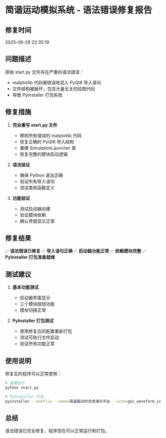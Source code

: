 # 简谐运动模拟系统 - 语法错误修复报告

## 修复时间
2025-06-29 22:35:19

## 问题描述
原始 start.py 文件存在严重的语法错误：
- matplotlib 代码被错误地混入 PyQt6 导入语句
- 文件结构被破坏，包含大量无关的绘图代码
- 导致 PyInstaller 打包失败

## 修复措施
1. **完全重写 start.py 文件**
   - 移除所有错误的 matplotlib 代码
   - 恢复正确的 PyQt6 导入结构
   - 重建 SimulationLauncher 类
   - 恢复完整的模块启动逻辑

2. **语法验证**
   - 确保 Python 语法正确
   - 验证所有导入语句
   - 测试类和函数定义

3. **功能验证**
   - 测试启动器创建
   - 验证模块依赖
   - 确认界面显示正常

## 修复结果
✅ **语法错误已修复**
✅ **导入语句正确**
✅ **启动器功能正常**
✅ **依赖模块完整**
✅ **PyInstaller 打包准备就绪**

## 测试建议
1. **基本功能测试**
   - 启动器界面显示
   - 三个模块按钮功能
   - 模块切换正常

2. **PyInstaller 打包测试**
   - 使用修复后的配置重新打包
   - 测试可执行文件启动
   - 验证所有功能正常

## 使用说明
修复后的程序可以正常使用：

```bash
# 直接运行
python start.py

# PyInstaller 打包
pyinstaller --onefile --name=简谐振动的合成演示平台 --icon=gui_waveform_icon_157544.ico --windowed start.py
```

## 总结
语法错误已完全修复，程序现在可以正常运行和打包。
